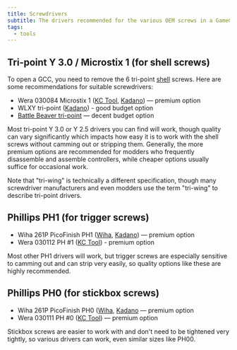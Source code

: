 ```yaml
---
title: Screwdrivers
subtitle: The drivers recommended for the various OEM screws in a GameCube controller.
tags:
  - tools
---
```


## Tri-point Y 3.0 / Microstix 1 (for shell screws)

To open a GCC, you need to remove the 6 tri-point [shell](/shell) screws. Here are some recommendations for suitable screwdrivers:

- Wera 030084 Microstix 1 ([KC Tool](https://www.kctool.com/wera-030084-1-x-40mm-esd-safe-microstix-precision-screwdriver/), [Kadano](https://kadano.biz/premium-quality-wera-microstix-1-tripoint-triwing-magnetic-screwdriver-for-nintendo-gamecube-controllers/)) — premium option
- WLXY tri-point ([Kadano](https://kadano.biz/high-quality-wlxy-tripoint-triwing-magnetic-screwdriver-for-nintendo-gamecube-controllers/)) - good budget option
- [Battle Beaver tri-point](https://battlebeavercustoms.com/products/triwing) — decent budget option

Most tri-point Y 3.0 or Y 2.5 drivers you can find will work, though quality can vary significantly which impacts how easy it is to work with the shell screws without camming out or stripping them. Generally, the more premium options are recommended for modders who frequently disassemble and assemble controllers, while cheaper options usually suffice for occasional work.

Note that "tri-wing" is technically a different specification, though many screwdriver manufacturers and even modders use the term "tri-wing" to describe tri-point drivers.

## Phillips PH1 (for trigger screws)

- Wiha 261P PicoFinish PH1 ([Wiha](https://www.wihatools.com/products/picofinish-precision-phillips-1-x-60mm), [Kadano](https://kadano.biz/wiha-picofinish-ph0-ph1-screwdriver-for-gcc-trigger-stickbox-screws/)) — premium option
- Wera 030112 PH #1 ([KC Tool](https://www.kctool.com/wera-030112-ph-1-x-80mm-esd-safe-phillips-precision-screwdriver/)) - premium option

Most other PH1 drivers will work, but trigger screws are especially sensitive to camming out and can strip very easily, so quality options like these are highly recommended.

## Phillips PH0 (for stickbox screws)

- Wiha 261P PicoFinish PH0 ([Wiha](https://www.wihatools.com/products/picofinish-precision-phillips-0-x-50mm), [Kadano](https://kadano.biz/wiha-picofinish-ph0-ph1-screwdriver-for-gcc-trigger-stickbox-screws/) — premium option
- Wera 030111 PH #0 ([KC Tool](https://www.kctool.com/wera-030111-ph-0-x-60mm-esd-safe-phillips-precision-screwdriver/)) — premium option

Stickbox screws are easier to work with and don't need to be tightened very tightly, so various drivers can work, even similar sizes like PH00.
